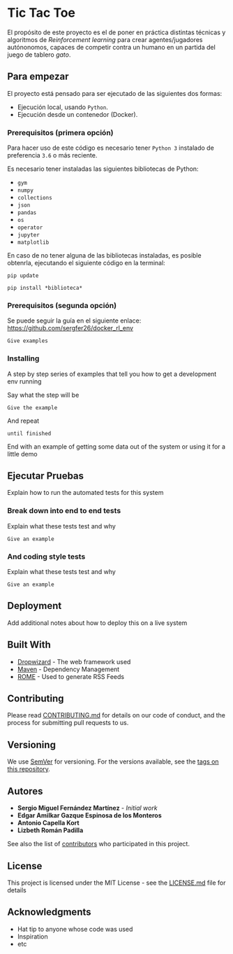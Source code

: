 # Tic Tac Toe

El propósito de este proyecto es el de poner en práctica distintas técnicas y algoritmos de *Reinforcement learning* para crear agentes/jugadores autónonomos, capaces de competir contra un humano en un partida del juego de tablero *gato*.

## Para empezar

El proyecto está pensado para ser ejecutado de las siguientes dos formas:

* Ejecución local, usando ``Python``.
* Ejecución desde un contenedor (Docker).

### Prerequisitos (primera opción)

Para hacer uso de este código es necesario tener ``Python 3`` instalado de preferencia ``3.6`` o más reciente.

Es necesario tener instaladas las siguientes bibliotecas de Python:

* ``gym``
* ``numpy``
* ``collections``
* ``json``
* ``pandas``
* ``os``
* ``operator``
* ``jupyter``
* ``matplotlib``

En caso de no tener alguna de las bibliotecas instaladas, es posible obtenrla, ejecutando el siguiente código en la terminal:

```pip update ```

```pip install *biblioteca* ```

### Prerequisitos (segunda opción)

Se puede seguir la guía en el siguiente enlace: 
https://github.com/sergfer26/docker_rl_env





```
Give examples
```

### Installing

A step by step series of examples that tell you how to get a development env running

Say what the step will be

```
Give the example
```

And repeat

```
until finished
```

End with an example of getting some data out of the system or using it for a little demo

## Ejecutar Pruebas 

Explain how to run the automated tests for this system

### Break down into end to end tests

Explain what these tests test and why

```
Give an example
```

### And coding style tests

Explain what these tests test and why

```
Give an example
```

## Deployment

Add additional notes about how to deploy this on a live system

## Built With

* [Dropwizard](http://www.dropwizard.io/1.0.2/docs/) - The web framework used
* [Maven](https://maven.apache.org/) - Dependency Management
* [ROME](https://rometools.github.io/rome/) - Used to generate RSS Feeds

## Contributing

Please read [CONTRIBUTING.md](https://gist.github.com/PurpleBooth/b24679402957c63ec426) for details on our code of conduct, and the process for submitting pull requests to us.

## Versioning

We use [SemVer](http://semver.org/) for versioning. For the versions available, see the [tags on this repository](https://github.com/your/project/tags). 

## Autores

* **Sergio Miguel Fernández Martínez** - *Initial work* 
* **Edgar Amilkar Gazque Espinosa de los Monteros**
* **Antonio Capella Kort**
* **Lizbeth Román Padilla**

See also the list of [contributors](https://github.com/your/project/contributors) who participated in this project.

## License

This project is licensed under the MIT License - see the [LICENSE.md](LICENSE.md) file for details

## Acknowledgments

* Hat tip to anyone whose code was used
* Inspiration
* etc


 
